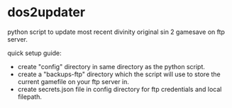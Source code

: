 # dos2updater

python script to update most recent divinity original sin 2 gamesave on ftp server.

quick setup guide:
- create "config" directory in same directory as the python script.
- create a "backups-ftp" directory which the script will use to store the current gamefile on your ftp server in.
- create secrets.json file in config directory for ftp credentials and local filepath.
